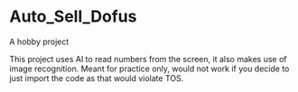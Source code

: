 # Auto_Sell_Dofus
A hobby project 

This project uses AI to read numbers from the screen, it also makes use of image recognition.
Meant for practice only, would not work if you decide to just import the code as that would violate TOS.
